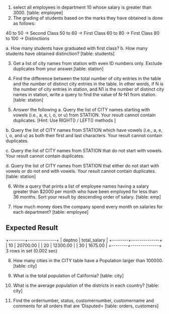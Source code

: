 1. select all employees in department 10 whose salary is greater than 3000. [table: employee]
2. The grading of students based on the marks they have obtained is done as follows:

40 to 50 -> Second Class
50 to 60 -> First Class
60 to 80 -> First Class
80 to 100 -> Distinctions

a. How many students have graduated with first class?
b. How many students have obtained distinction? [table: students]

3. Get a list of city names from station with even ID numbers only. Exclude duplicates from your answer.[table: station]

4. Find the difference between the total number of city entries in the table and the number of distinct city entries in the table. In other words, if N is the number of city entries in station, and N1 is the number of distinct city names in station, write a query to find the value of N-N1 from station.
[table: station]

5. Answer the following
a. Query the list of CITY names starting with vowels (i.e., a, e, i, o, or u) from STATION. Your result cannot contain duplicates. [Hint: Use RIGHT() / LEFT() methods ]

b. Query the list of CITY names from STATION which have vowels (i.e., a, e, i, o, and u) as both their first and last characters. Your result cannot contain duplicates.

c. Query the list of CITY names from STATION that do not start with vowels. Your result cannot contain duplicates.

d. Query the list of CITY names from STATION that either do not start with vowels or do not end with vowels. Your result cannot contain duplicates. [table: station]

6. Write a query that prints a list of employee names having a salary greater than $2000 per month who have been employed for less than 36 months. Sort your result by descending order of salary. [table: emp]

7. How much money does the company spend every month on salaries for each department? [table: employee]

Expected Result
----------------------
+--------+--------------+
| deptno | total_salary |
+--------+--------------+
|     10 |     20700.00 |
|     20 |     12300.00 |
|     30 |      1675.00 |
+--------+--------------+
3 rows in set (0.002 sec)

8. How many cities in the CITY table have a Population larger than 100000. [table: city]

9. What is the total population of California? [table: city]

10. What is the average population of the districts in each country? [table: city]

11. Find the ordernumber, status, customernumber, customername and comments for all orders that are ‘Disputed=  [table: orders, customers]
